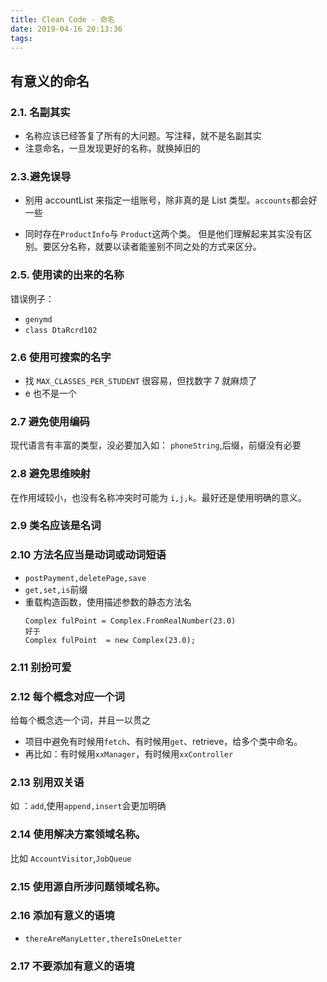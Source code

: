 ```yaml
---
title: Clean Code - 命名
date: 2019-04-16 20:13:36
tags:
---
```


## 有意义的命名

### 2.1. 名副其实

- 名称应该已经答复了所有的大问题。写注释，就不是名副其实
- 注意命名，一旦发现更好的名称，就换掉旧的

### 2.3.避免误导

- 别用 accountList 来指定一组账号，除非真的是 List 类型。`accounts`都会好一些

- 同时存在`ProductInfo`与 `Product`这两个类。 但是他们理解起来其实没有区别。要区分名称，就要以读者能鉴别不同之处的方式来区分。

### 2.5. 使用读的出来的名称

错误例子：

- `genymd`
- `class DtaRcrd102`

### 2.6 使用可搜索的名字

- 找 `MAX_CLASSES_PER_STUDENT` 很容易，但找数字 7 就麻烦了
- e 也不是一个

### 2.7 避免使用编码

现代语言有丰富的类型，没必要加入如：
`phoneString`,后缀，前缀没有必要

### 2.8 避免思维映射

在作用域较小，也没有名称冲突时可能为 `i,j,k`。最好还是使用明确的意义。

### 2.9 类名应该是名词

### 2.10 方法名应当是动词或动词短语

- `postPayment,deletePage,save`
- `get,set,is`前缀
- 重载构造函数，使用描述参数的静态方法名
  ```
  Complex fulPoint = Complex.FromRealNumber(23.0)
  好于
  Complex fulPoint  = new Complex(23.0);
  ```

### 2.11 别扮可爱

### 2.12 每个概念对应一个词

给每个概念选一个词，并且一以贯之

- 项目中避免有时候用`fetch`、有时候用`get`、retrieve，给多个类中命名。
- 再比如：有时候用`xxManager`，有时候用`xxController`

### 2.13 别用双关语

如 ：`add`,使用`append,insert`会更加明确

### 2.14 使用解决方案领域名称。

比如 `AccountVisitor`,`JobQueue`

### 2.15 使用源自所涉问题领域名称。

### 2.16 添加有意义的语境

- `thereAreManyLetter,thereIsOneLetter`

### 2.17 不要添加有意义的语境
